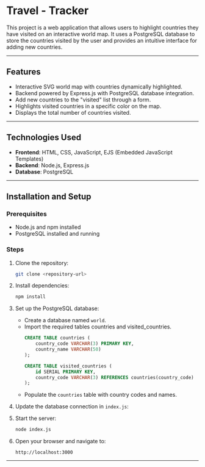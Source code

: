 # Travel - Tracker

This project is a web application that allows users to highlight countries they have visited on an interactive world map. It uses a PostgreSQL database to store the countries visited by the user and provides an intuitive interface for adding new countries.

---

## Features
- Interactive SVG world map with countries dynamically highlighted.
- Backend powered by Express.js with PostgreSQL database integration.
- Add new countries to the "visited" list through a form.
- Highlights visited countries in a specific color on the map.
- Displays the total number of countries visited.

---

## Technologies Used
- **Frontend**: HTML, CSS, JavaScript, EJS (Embedded JavaScript Templates)
- **Backend**: Node.js, Express.js
- **Database**: PostgreSQL
  
---

## Installation and Setup

### Prerequisites
- Node.js and npm installed
- PostgreSQL installed and running

### Steps
1. Clone the repository:
   ```bash
   git clone <repository-url>
   ```

2. Install dependencies:
   ```bash
   npm install
   ```

3. Set up the PostgreSQL database:
   - Create a database named `world`.
   - Import the required tables countries and visited_countries.
     ```sql
     CREATE TABLE countries (
         country_code VARCHAR(3) PRIMARY KEY,
         country_name VARCHAR(50)
     );

     CREATE TABLE visited_countries (
         id SERIAL PRIMARY KEY,
         country_code VARCHAR(3) REFERENCES countries(country_code)
     );
     ```
   - Populate the `countries` table with country codes and names.

4. Update the database connection in `index.js`:

5. Start the server:
   ```bash
   node index.js
   ```

6. Open your browser and navigate to:
   ```
   http://localhost:3000
   ```

---
